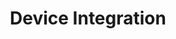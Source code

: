---
order: 40
title: Device Integration
layout: subsections
collection: 'guides/mqtt/device-integration'
---